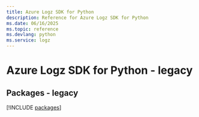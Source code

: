 ```yaml
---
title: Azure Logz SDK for Python
description: Reference for Azure Logz SDK for Python
ms.date: 06/16/2025
ms.topic: reference
ms.devlang: python
ms.service: logz
---
```

# Azure Logz SDK for Python - legacy
## Packages - legacy
[!INCLUDE [packages](logz-index.md)]